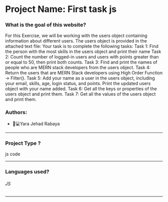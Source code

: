 # Project Name: First task js
### What is the goal of this website?
For this Exercise,
we will be working with the users object containing information about different users.
The users object is provided in the attached text file:
Your task is to complete the following tasks:
Task 1: Find the person with the most skills in the users object and print their name
Task 2: Count the number of logged-in users and users with points greater than or equal to 50, then print both counts.
Task 3: Find and print the names of people who are MERN stack developers from the users object.
Task 4: Return the users that are MERN Stack developers using High Order Function -> Filter().
Task 5:  Add your name as a user in the users object, including your email, skills, age, login status, and points. Print the updated users object with your name added.
Task 6: Get all the keys or properties of the users object and print them.
Task 7: Get all the values of the users object and print them.

### Authors:
* 	👩💻Yara Jehad Rabaya
_______________________________________________________________________________________________________________________
### Project Type ?
js code
_______________________________________________________________________________________________________________________
### Languages used?
###### JS
______________________________________________________________________________________________________________________


